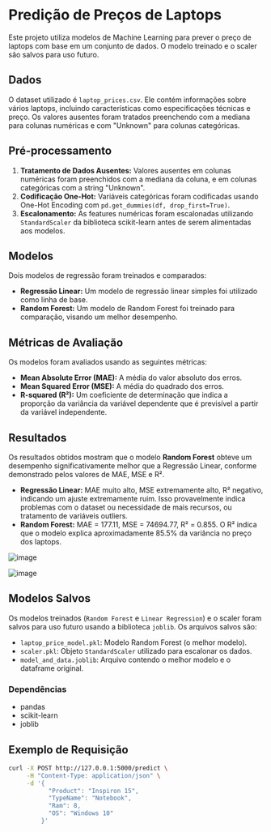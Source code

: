 # Predição de Preços de Laptops

Este projeto utiliza modelos de Machine Learning para prever o preço de laptops com base em um conjunto de dados.  O modelo treinado e o scaler são salvos para uso futuro.

## Dados

O dataset utilizado é `laptop_prices.csv`.  Ele contém informações sobre vários laptops, incluindo características como especificações técnicas e preço.  Os valores ausentes foram tratados preenchendo com a mediana para colunas numéricas e com "Unknown" para colunas categóricas.

## Pré-processamento

1. **Tratamento de Dados Ausentes:**  Valores ausentes em colunas numéricas foram preenchidos com a mediana da coluna, e em colunas categóricas com a string "Unknown".
2. **Codificação One-Hot:** Variáveis categóricas foram codificadas usando One-Hot Encoding com `pd.get_dummies(df, drop_first=True)`.
3. **Escalonamento:** As features numéricas foram escalonadas utilizando `StandardScaler` da biblioteca scikit-learn antes de serem alimentadas aos modelos.


## Modelos

Dois modelos de regressão foram treinados e comparados:

* **Regressão Linear:** Um modelo de regressão linear simples foi utilizado como linha de base.
* **Random Forest:** Um modelo de Random Forest foi treinado para comparação, visando um melhor desempenho.


## Métricas de Avaliação

Os modelos foram avaliados usando as seguintes métricas:

* **Mean Absolute Error (MAE):** A média do valor absoluto dos erros.
* **Mean Squared Error (MSE):** A média do quadrado dos erros.
* **R-squared (R²):** Um coeficiente de determinação que indica a proporção da variância da variável dependente que é previsível a partir da variável independente.


## Resultados

Os resultados obtidos mostram que o modelo **Random Forest** obteve um desempenho significativamente melhor que a Regressão Linear, conforme demonstrado pelos valores de MAE, MSE e R².

* **Regressão Linear:**  MAE muito alto, MSE extremamente alto, R² negativo, indicando um ajuste extremamente ruim. Isso provavelmente indica problemas com o dataset ou necessidade de mais recursos, ou tratamento de variáveis outliers.
* **Random Forest:** MAE = 177.11, MSE = 74694.77, R² = 0.855.  O R² indica que o modelo explica aproximadamente 85.5% da variância no preço dos laptops.

![image](https://github.com/user-attachments/assets/dd5debd3-5403-421a-bdf4-bf561e0b3523)

![image](https://github.com/user-attachments/assets/95399cde-4360-41b0-9553-f0434798d309)

## Modelos Salvos

Os modelos treinados (`Random Forest` e `Linear Regression`) e o scaler foram salvos para uso futuro usando a biblioteca `joblib`. Os arquivos salvos são:

* `laptop_price_model.pkl`: Modelo Random Forest (o melhor modelo).
* `scaler.pkl`: Objeto `StandardScaler` utilizado para escalonar os dados.
* `model_and_data.joblib`: Arquivo contendo o melhor modelo e o dataframe original.


### Dependências

* pandas
* scikit-learn
* joblib

## Exemplo de Requisição

```bash
curl -X POST http://127.0.0.1:5000/predict \
     -H "Content-Type: application/json" \
     -d '{
           "Product": "Inspiron 15",
           "TypeName": "Notebook",
           "Ram": 8,
           "OS": "Windows 10"
         }'
		
